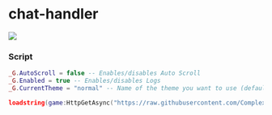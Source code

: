# chat-handler

![](https://cdn.discordapp.com/attachments/753019137638269040/989503704606572624/unknown.png)

### Script
```lua
_G.AutoScroll = false -- Enables/disables Auto Scroll
_G.Enabled = true -- Enables/disables Logs
_G.CurrentTheme = "normal" -- Name of the theme you want to use (default: "normal")

loadstring(game:HttpGetAsync("https://raw.githubusercontent.com/ComplexGithub/chat-handler/main/.lua"))();
```
